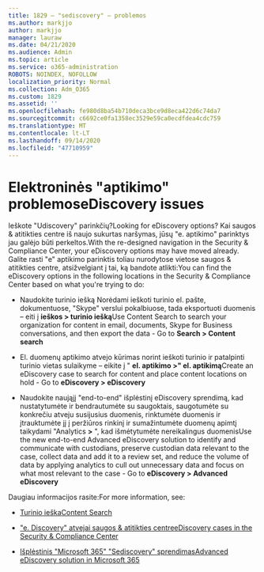 ```yaml
---
title: 1829 – "sediscovery" – problemos
ms.author: markjjo
author: markjjo
manager: lauraw
ms.date: 04/21/2020
ms.audience: Admin
ms.topic: article
ms.service: o365-administration
ROBOTS: NOINDEX, NOFOLLOW
localization_priority: Normal
ms.collection: Adm_O365
ms.custom: 1829
ms.assetid: ''
ms.openlocfilehash: fe980d8ba54b710deca3bce9d8eca422d6c74da7
ms.sourcegitcommit: c6692ce0fa1358ec3529e59ca0ecdfdea4cdc759
ms.translationtype: MT
ms.contentlocale: lt-LT
ms.lasthandoff: 09/14/2020
ms.locfileid: "47710959"
---
```

# <a name="ediscovery-issues"></a><span data-ttu-id="1c6f3-102">Elektroninės "aptikimo" problemos</span><span class="sxs-lookup"><span data-stu-id="1c6f3-102">eDiscovery issues</span></span>

<span data-ttu-id="1c6f3-103">Ieškote "Udiscovery" parinkčių?</span><span class="sxs-lookup"><span data-stu-id="1c6f3-103">Looking for eDiscovery options?</span></span> <span data-ttu-id="1c6f3-104">Kai saugos & atitikties centre iš naujo sukurtas naršymas, jūsų "e. aptikimo" parinktys jau galėjo būti perkeltos.</span><span class="sxs-lookup"><span data-stu-id="1c6f3-104">With the re-designed navigation in the Security & Compliance Center, your eDiscovery options may have moved already.</span></span>  <span data-ttu-id="1c6f3-105">Galite rasti "e" aptikimo parinktis toliau nurodytose vietose saugos & atitikties centre, atsižvelgiant į tai, ką bandote atlikti:</span><span class="sxs-lookup"><span data-stu-id="1c6f3-105">You can find the eDiscovery options in the following locations in the Security & Compliance Center based on what you're trying to do:</span></span>

- <span data-ttu-id="1c6f3-106">Naudokite turinio iešką Norėdami ieškoti turinio el. pašte, dokumentuose, "Skype" verslui pokalbiuose, tada eksportuoti duomenis – eiti į **ieškos > turinio iešką**</span><span class="sxs-lookup"><span data-stu-id="1c6f3-106">Use Content Search to search your organization for content in email, documents, Skype for Business conversations, and then export the data - Go to **Search > Content search**</span></span>

- <span data-ttu-id="1c6f3-107">El. duomenų aptikimo atvejo kūrimas norint ieškoti turinio ir patalpinti turinio vietas sulaikyme – eikite į " **el. aptikimo >" el. aptikimą**</span><span class="sxs-lookup"><span data-stu-id="1c6f3-107">Create an eDiscovery case to search for content and place content locations on hold - Go to **eDiscovery > eDiscovery**</span></span>

- <span data-ttu-id="1c6f3-108">Naudokite naująjį "end-to-end" išplėstinį eDiscovery sprendimą, kad nustatytumėte ir bendrautumėte su saugoktais, saugotumėte su konkrečiu atveju susijusius duomenis, rinktumėte duomenis ir įtrauktumėte jį į peržiūros rinkinį ir sumažintumėte duomenų apimtį taikydami "Analytics **>** ", kad išmėtytumėte nereikalingus duomenis</span><span class="sxs-lookup"><span data-stu-id="1c6f3-108">Use the new end-to-end Advanced eDiscovery solution to identify and communicate with custodians, preserve custodian data relevant to the case, collect data and add it to a review set, and reduce the volume of data by applying analytics to cull out unnecessary data and focus on what most relevant to the case -  Go to **eDiscovery > Advanced eDiscovery**</span></span>

<span data-ttu-id="1c6f3-109">Daugiau informacijos rasite:</span><span class="sxs-lookup"><span data-stu-id="1c6f3-109">For more information, see:</span></span>

- [<span data-ttu-id="1c6f3-110">Turinio ieška</span><span class="sxs-lookup"><span data-stu-id="1c6f3-110">Content Search</span></span>](https://docs.microsoft.com/microsoft-365/compliance/content-search)

- [<span data-ttu-id="1c6f3-111">"e. Discovery" atvejai saugos & atitikties centre</span><span class="sxs-lookup"><span data-stu-id="1c6f3-111">eDiscovery cases in the Security & Compliance Center</span></span>](https://docs.microsoft.com/microsoft-365/compliance/ediscovery-cases)

- [<span data-ttu-id="1c6f3-112">Išplėstinis "Microsoft 365" "Sediscovery" sprendimas</span><span class="sxs-lookup"><span data-stu-id="1c6f3-112">Advanced eDiscovery solution in Microsoft 365</span></span>](https://docs.microsoft.com/microsoft-365/compliance/overview-ediscovery-20)
